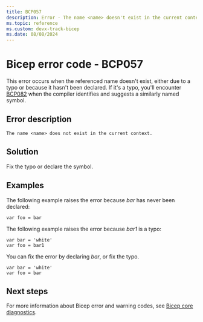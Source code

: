 ```yaml
---
title: BCP057
description: Error - The name <name> doesn't exist in the current context.
ms.topic: reference
ms.custom: devx-track-bicep
ms.date: 08/08/2024
---
```


# Bicep error code - BCP057

This error occurs when the referenced name doesn't exist, either due to a typo or because it hasn't been declared. If it's a typo, you'll encounter [BCP082](./bcp082.md) when the compiler identifies and suggests a similarly named symbol.

## Error description

`The name <name> does not exist in the current context.`

## Solution

Fix the typo or declare the symbol.

## Examples

The following example raises the error because _bar_ has never been declared:

```bicep
var foo = bar 
```

The following example raises the error because _bar1_ is a typo:

```bicep
var bar = 'white'
var foo = bar1 
```

You can fix the error by declaring _bar_, or fix the typo.

```bicep
var bar = 'white'
var foo = bar 
```

## Next steps

For more information about Bicep error and warning codes, see [Bicep core diagnostics](../bicep-core-diagnostics.md).

